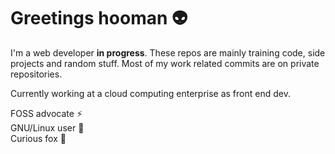 # Greetings hooman 👽

I'm a web developer **in progress**. These repos are mainly training code, side projects and random stuff. Most of my work related commits are on private repositories.

Currently working at a cloud computing enterprise as front end dev.

FOSS advocate ⚡️  
GNU/Linux user 🐧  
Curious fox 🦊  